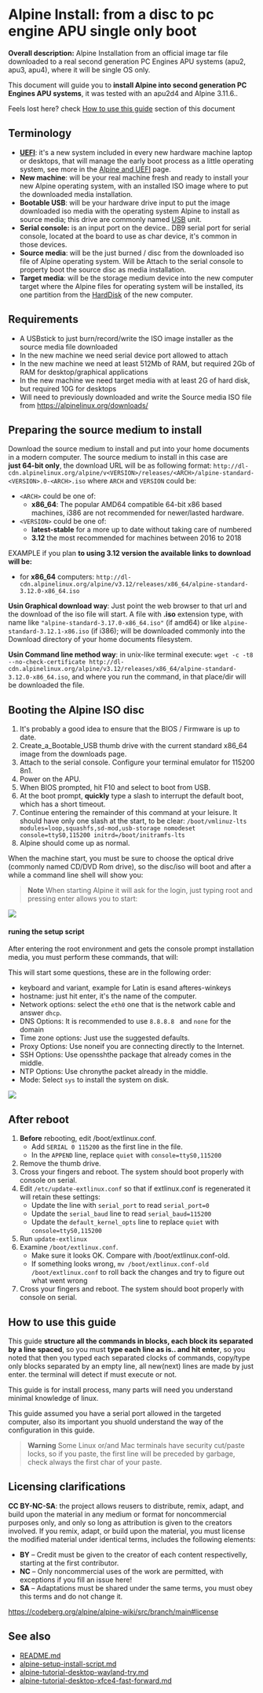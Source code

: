 # Alpine Install: from a disc to pc engine APU single only boot

**Overall description:** Alpine Installation from an official image tar
file downloaded to a real second generation PC Engines APU systems
(apu2, apu3, apu4), where it will be single OS only.

This document will guide you to **install Alpine into second generation
PC Engines APU systems**, it was tested with an apu2d4 and Alpine 3.11.6..

Feels lost here? check [How to use this guide](#how-to-use-this-guide) section of this document

## Terminology

-   **[UEFI](Alpine_and_UEFI.md)**: it\'s a new system included
    in every new hardware machine laptop or desktops, that will manage
    the early boot process as a little operating system, see more in the
    [Alpine and UEFI](Alpine_and_UEFI.md) page.
-   **New machine**: will be your real machine fresh and ready to
    install your new Alpine operating system, with an installed ISO
    image where to put the downloaded media installation.
-   **Bootable USB**: will be your hardware drive input to put the image
    downloaded iso media with the operating system Alpine to install as
    source media; this drive are commonly named
    [USB](https://en.wikipedia.org/wiki/USB) unit.
-   **Serial console:** is an input port on the device.. DB9 serial port
    for serial console, located at the board to use as char device, it's
    common in those devices.
-   **Source media**: will be the just burned / disc from the downloaded
    iso file of Alpine operating system. Will be Attach to the serial
    console to property boot the source disc as media installation.
-   **Target media**: will be the storage medium device into the new
    computer target where the Alpine files for operating system will be
    installed, its one partition from the
    [HardDisk](https://en.wikipedia.org/wiki/Hard_disk_drive) of the new
    computer.

## Requirements

-   A USBstick to just burn/record/write the ISO image installer as 
    the source media file downloaded
-   In the new machine we need serial device port allowed to attach
-   In the new machine we need at least 512Mb of RAM, but required 2Gb
    of RAM for desktop/graphical applications
-   In the new machine we need target media with at least 2G of hard
    disk, but required 10G for desktops
-   Will need to previously downloaded and write the Source media ISO
    file from <https://alpinelinux.org/downloads/>

## Preparing the source medium to install

Download the source medium to install and put into your home documents
in a modern computer. The source medium to install in this case are  
**just 64-bit only**, the download URL will be as following format:
`http://dl-cdn.alpinelinux.org/alpine/v<VERSION>/releases/<ARCH>/alpine-standard-<VERSION>.0-<ARCH>.iso`
where `ARCH` and `VERSION` could be:

-   `<ARCH>` could be one of:
    -   **x86_64**: The popular AMD64 compatible 64-bit x86 based
        machines, i386 are not recommended for newer/lasted hardware.
-   `<VERSION>` could be one of:
    -   **latest-stable** for a more up to date without taking care of
        numbered
    -   **3.12** the most recommended for machines between 2016 to 2018

EXAMPLE if you plan **to using 3.12 version the available links to download will be:**

-   for **x86_64** computers:
    `http://dl-cdn.alpinelinux.org/alpine/v3.12/releases/x86_64/alpine-standard-3.12.0-x86_64.iso`

**Usin Graphical download way**: Just point the web browser to that url and the
download of the iso file will start. A file with **.iso** extension
type, with name like `"alpine-standard-3.17.0-x86_64.iso"` (if amd64) or
like `alpine-standard-3.12.1-x86.iso` (if i386); will be downloaded
commonly into the Download directory of your home documents filesystem.

**Usin Command line method way**: in unix-like terminal execute:
`wget -c -t8 --no-check-certificate http://dl-cdn.alpinelinux.org/alpine/v3.12/releases/x86_64/alpine-standard-3.12.0-x86_64.iso`,
and where you run the command, in that place/dir will be downloaded the file.

## Booting the Alpine ISO disc

1.  It's probably a good idea to ensure that the BIOS / Firmware is up
    to date.
2.  Create_a\_Bootable_USB  thumb
    drive with the current standard x86_64 image from the downloads
    page.
3.  Attach to the serial console. Configure your terminal emulator for
    115200 8n1.
4.  Power on the APU.
5.  When BIOS prompted, hit F10 and select to boot from USB.
6.  At the boot prompt, **quickly** type a slash to interrupt the
    default boot, which has a short timeout.
7.  Continue entering the remainder of this command at your leisure. It
    should have only one slash at the start, to be clear:
    `/boot/vmlinuz-lts modules=loop,squashfs,sd-mod,usb-storage nomodeset console=ttyS0,115200 initrd=/boot/initramfs-lts`
8.  Alpine should come up as normal.

When the machine start, you must be sure to choose the optical drive
(commonly named CD/DVD Rom drive), so the disc/iso will boot and after a
while a command line shell will show you:

> **Note** When starting Alpine it will ask for the login, just typing root and pressing enter allows you to start:

![](https://venenux.github.io/alpine-espanol/instalar/instalar-desde-virtualbox-a-discoreal-dualboot-screenshot-01.png)

#### runing the setup script

After entering the root environment and gets the console prompt installation media, 
you must perform these commands, that will:

This will start some questions, these are in the following order:

* keyboard and variant, example for Latin is esand afteres-winkeys
* hostname: just hit enter, it's the name of the computer.
* Network options: select the `eth0` one that is the network cable and answer `dhcp`.
* DNS Options: It is recommended to use `8.8.8.8 ` and `none` for the domain
* Time zone options: Just use the suggested defaults.
* Proxy Options: Use noneif you are connecting directly to the Internet.
* SSH Options: Use opensshthe package that already comes in the middle.
* NTP Options: Use chronythe packet already in the middle.
* Mode: Select `sys` to install the system on disk.

![](https://venenux.github.io/alpine-espanol/instalar/install-alpine-alpine-setup-3-setup-scripts.png)

## After reboot

1.  **Before** rebooting, edit /boot/extlinux.conf.
    -  Add `SERIAL 0 115200` as the first line in the file.
    -  In the `APPEND` line, replace `quiet` with
        `console=ttyS0,115200`
2.  Remove the thumb drive.
3.  Cross your fingers and reboot. The system should boot properly with
    console on serial.
4.  Edit `/etc/update-extlinux.conf` so that if extlinux.conf is
    regenerated it will retain these settings:
    -  Update the line with `serial_port` to read `serial_port=0`
    -  Update the `serial_baud` line to read `serial_baud=115200`
    -  Update the `default_kernel_opts` line to replace `quiet` with
        `console=ttyS0,115200`
5.  Run `update-extlinux`
6.  Examine `/boot/extlinux.conf`.
    -  Make sure it looks OK. Compare with /boot/extlinux.conf-old.
    -  If something looks wrong,
        `mv /boot/extlinux.conf-old /boot/extlinux.conf` to roll back
        the changes and try to figure out what went wrong
7.  Cross your fingers and reboot. The system should boot properly with
    console on serial.

## How to use this guide

This guide **structure all the commands in blocks, each block its separated by a line spaced**, 
so you must **type each line as is.. and hit enter**, so you noted that then you 
typed each separated clocks of commands, copy/type only blocks separated by an empty line, 
all new(next) lines are made by just enter. the terminal will detect if must execute or not.

This guide is for install process, many parts will need you understand minimal 
knowledge of linux.

This guide assumed you have a serial port allowed in the targeted computer, also 
its important you shuold understand the way of the configuration in this guide.

> **Warning**  Some Linux or/and Mac terminals have security cut/paste locks, so 
if you paste, the first line will be preceded by garbage, check always the first char of your paste.

## Licensing clarifications

**CC BY-NC-SA**: the project allows reusers to distribute, remix, adapt, and build upon the material 
in any medium or format for noncommercial purposes only, and only so long as attribution is given 
to the creators involved. If you remix, adapt, or build upon the material, you must license the modified 
material under identical terms,  includes the following elements:

* **BY**  – Credit must be given to the creator of each content respectivelly, starting at the first contributor.
* **NC**  – Only noncommercial uses of the work are permitted, with exceptions if you fill an issue here!
* **SA**  – Adaptations must be shared under the same terms, you must obey this terms and do not change it.

https://codeberg.org/alpine/alpine-wiki/src/branch/main#license

## See also

* [README.md](README.md)
* [alpine-setup-install-script.md](../alpine/alpine-setup-install-script.md)
* [alpine-tutorial-desktop-wayland-try.md](alpine-tutorial-desktop-wayland-try.md)
* [alpine-tutorial-desktop-xfce4-fast-forward.md](alpine-tutorial-desktop-xfce4-fast-forward.md)
